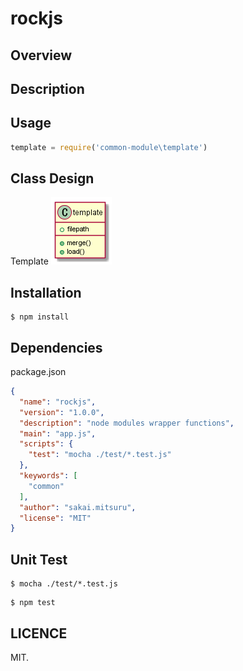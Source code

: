 rockjs
=====
## Overview

## Description


## Usage

```js
template = require('common-module\template')
```

## Class Design

Template
![template](./plantuml/template.png)


## Installation
```
$ npm install
```

## Dependencies
package.json
```json
{
  "name": "rockjs",
  "version": "1.0.0",
  "description": "node modules wrapper functions",
  "main": "app.js",
  "scripts": {
    "test": "mocha ./test/*.test.js"
  },
  "keywords": [
    "common"
  ],
  "author": "sakai.mitsuru",
  "license": "MIT"
}
```
## Unit Test

```
$ mocha ./test/*.test.js
```
```
$ npm test
```

## LICENCE
MIT.
